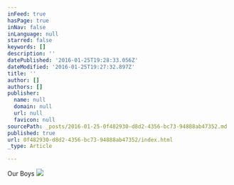 ```yaml
---
inFeed: true
hasPage: true
inNav: false
inLanguage: null
starred: false
keywords: []
description: ''
datePublished: '2016-01-25T19:28:33.056Z'
dateModified: '2016-01-25T19:27:32.897Z'
title: ''
author: []
authors: []
publisher:
  name: null
  domain: null
  url: null
  favicon: null
sourcePath: _posts/2016-01-25-0f482930-d8d2-4356-bc73-94888ab47352.md
published: true
url: 0f482930-d8d2-4356-bc73-94888ab47352/index.html
_type: Article

---
```

Our Boys
![](https://the-grid-user-content.s3-us-west-2.amazonaws.com/1ed2110b-9961-450f-b4d4-c80c20e6fcc6.jpg)
